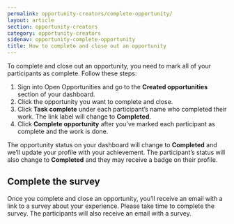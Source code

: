 ```yaml
---
permalink: opportunity-creators/complete-opportunity/
layout: article
section: opportunity-creators
category: opportunity-creators
sidenav: opportunity-complete-opportunity
title: How to complete and close out an opportunity
---
```

To complete and close out an opportunity, you need to mark all of your participants as complete. Follow these steps:

1.	Sign into Open Opportunities and go to the **Created opportunities** section of your dashboard.
2.	Click the opportunity you want to complete and close.
3.	Click **Task complete** under each participant’s name who completed their work. The link label will change to **Completed**. 
4.	Click **Complete opportunity** after you’ve marked each participant as complete and the work is done. 

The opportunity status on your dashboard will change to **Completed** and we’ll update your profile with your achievement. The participant’s status will also change to **Completed** and they may receive a badge on their profile.

## Complete the survey 
Once you complete and close an opportunity, you’ll receive an email with a link to a survey about your experience. Please take time to complete the survey.  The participants will also receive an email with a survey.
